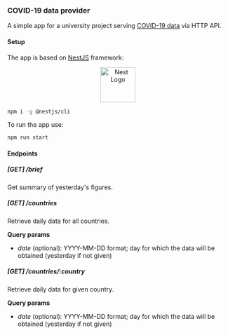 ### COVID-19 data provider

A simple app for a university project serving [COVID-19 data](https://github.com/CSSEGISandData/COVID-19) via HTTP API.

#### Setup
The app is based on [NestJS](http://nestjs.com/) framework:
<p align="center">
  <a href="http://nestjs.com/" target="blank"><img src="https://nestjs.com/img/logo_text.svg" width="80" alt="Nest Logo" /></a>
</p>

```bash
npm i -g @nestjs/cli
```
To run the app use:
```bash
npm run start
```

#### Endpoints

##### [GET] /brief
Get summary of yesterday's figures.
 
##### [GET] /countries
Retrieve daily data for all countries.
 
**Query params**
- *date* (optional): YYYY-MM-DD format; day for which the data will be obtained (yesterday if not given) 

##### [GET] /countries/:country
Retrieve daily data for given country.
 
**Query params**
- *date* (optional): YYYY-MM-DD format; day for which the data will be obtained (yesterday if not given) 
